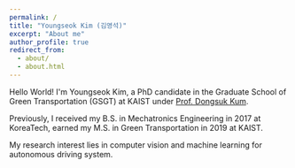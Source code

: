 ```yaml
---
permalink: /
title: "Youngseok Kim (김영석)"
excerpt: "About me"
author_profile: true
redirect_from: 
  - about/
  - about.html
---
```


Hello World!
I'm Youngseok Kim, a PhD candidate in the Graduate School of Green Transportation (GSGT) at KAIST under [Prof. Dongsuk Kum](http://vdclab.kaist.ac.kr/). 

Previously, I received my B.S. in Mechatronics Engineering in 2017 at KoreaTech, earned my M.S. in Green Transportation in 2019 at KAIST.

My research interest lies in computer vision and machine learning for autonomous driving system.
